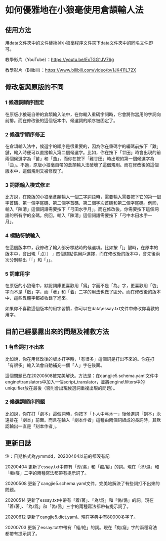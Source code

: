 # 如何優雅地在小狼毫使用倉頡輸人法

## 使用方法

用data文件夾中的文件替換掉小狼毫程序文件夾下data文件夾中的同名文件即可。

教學影片（YouTube）：https://youtu.be/ExTGG1JV76g

教學影片（Bilibili）：https://www.bilibili.com/video/bv1JK411L72X

## 修改版與原版的不同

### 1 候選詞順序固定

在原版小狼毫自帶的倉頡輸入法中，在你輸入重碼字詞時，它會將你當用的字詞向前排。而在修改後的這個版本中，候選詞的順序被固定了。

### 2 候選字順序修正

在倉頡輸入法中，候選字的順序是很重要的，因為你在重碼字的編碼前按下「難」鍵，輸入時便可以直接輸入第二個候選字。比如，你在按下「廿田」時會出現的前兩個候選字為「苗」和「曲」，而你在按下「難廿田」時出現的第一個候選字為「曲」。不過，原版小狼毫自帶的倉頡輸入法破壞了這個規則。而在修改後的這個版本中，這個規則又被修復了。

### 3 詞語輸入模式修正

比方說，在原版的小狼毫倉頡輸入一個二字詞語時，需要輸入需要按下它的第一個字首碼、第一個字尾碼、第二個字首碼、第二個字次首碼和第二個字尾碼。例回，輸入「陳清」這個詞語需要按下「弓田水手月」。而在修改後，你需要按下這個詞語的所有字的全碼。例回，輸入「陳清」這個詞語需要按下「弓中木田水手一月」。

### 4 標點符號輸入

在這個版本中，我修改了輸入部分標點時的候選項。比如按「]」鍵時，在原本的版本中，會出現「」】〕］ 」四個標點供用戶選擇，而在修改後的版本中，會先後兩次分別輸出「「」和「」」。

### 5 詞庫用字

在原版的小狼毫中，默認詞庫更喜歡用「爲」字而不是「為」字，更喜歡用「啓」字而不是「啟」字，而「著」和「着」二字的用法也做了區分。而在修改後的版本中，這些異體字都被收錄了進來。

如果你不喜歡這個版本的用字習慣，你可以在data\essay.txt文件中修改你喜歡的用字。

## 目前己經暴露出來的問題及補救方法

### 1 有些詞打不出來

比如說，你在用修改後的版本打字時，「有很多」這個詞是打出不來的。你在打「有很多」輸入法會自動補充一個「人」字在後面。

這個問題已在20200508被完美解決。方法是：在cangjie5.schema.yaml文件中engine\translators中加入一個script_translator，並將engine\filters中的uniquifier放在最後（否則會出現候選詞重複出現的問題）。

### 2 候選詞順序問題

比如說，你在打「劇本」這個詞時，你按下「卜人中弓木一」後候選詞「刻本」永遠排在「劇本」前面。而且在輸入「劇本作者」這種由兩個詞組成的長詞時，其默認輸出一直是「刻本作者」。

## 更新日誌

注：日期格式為yymmdd，20200404以前的都沒有記

20200404 更新了essay.txt中帶有「溼/濕」和「痴/癡」的詞。現在「溼/濕」和「痴/癡」二字的兩種寫法都帶有提示詞了。

20200508 更新了cangjie5.schema.yaml文件，完美地解決了有些詞打不出來的問題。

20200514 更新了essay.txt中帶有「着/著」、「為/爲」和「偽/僞」的詞。現在「着/著」、「為/爲」和「偽/僞」三字的兩種寫法都帶有提示詞了。

20200612 更新了cangjie5.dict.yaml。現在字典中有80000多字了。

20200703 更新了essay.txt中帶有「絕/絶」的詞。現在「痴/癡」字的兩種寫法都帶有提示詞了。
